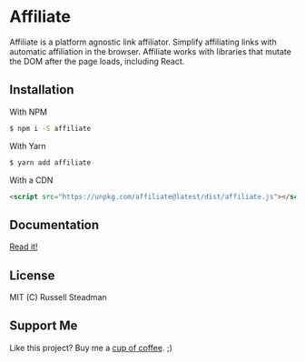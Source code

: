 # Affiliate
Affiliate is a platform agnostic link affiliator. Simplify affiliating links with automatic affiliation in the browser. Affiliate works with libraries that mutate the DOM after the page loads, including React.

## Installation

With NPM
```bash
$ npm i -S affiliate
```

With Yarn
```bash
$ yarn add affiliate
```

With a CDN
```html
<script src="https://unpkg.com/affiliate@latest/dist/affiliate.js"></script>
```

## Documentation

[Read it!](https://teamtofu.github.io/affiliate/)

## License

MIT (C) Russell Steadman

## Support Me

Like this project? Buy me a [cup of coffee](https://www.paypal.me/RussellSteadman/3). ;)
